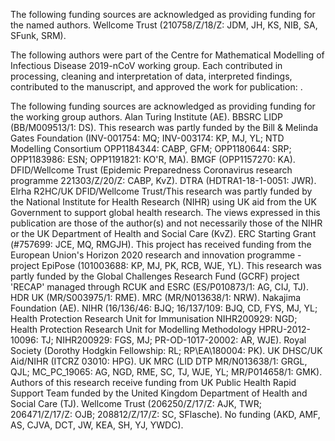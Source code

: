 The following funding sources are acknowledged as providing funding for the named authors. Wellcome Trust (210758/Z/18/Z: JDM, JH, KS, NIB, SA, SFunk, SRM).


The following authors were part of the Centre for Mathematical Modelling of Infectious Disease 2019-nCoV working group. Each contributed in processing, cleaning and interpretation of data, interpreted findings, contributed to the manuscript, and approved the work for publication: .


The following funding sources are acknowledged as providing funding for the working group authors. Alan Turing Institute (AE). BBSRC LIDP (BB/M009513/1: DS). This research was partly funded by the Bill & Melinda Gates Foundation (INV-001754: MQ; INV-003174: KP, MJ, YL; NTD Modelling Consortium OPP1184344: CABP, GFM; OPP1180644: SRP; OPP1183986: ESN; OPP1191821: KO'R, MA). BMGF (OPP1157270: KA). DFID/Wellcome Trust (Epidemic Preparedness Coronavirus research programme 221303/Z/20/Z: CABP, KvZ). DTRA (HDTRA1-18-1-0051: JWR). Elrha R2HC/UK DFID/Wellcome Trust/This research was partly funded by the National Institute for Health Research (NIHR) using UK aid from the UK Government to support global health research. The views expressed in this publication are those of the author(s) and not necessarily those of the NIHR or the UK Department of Health and Social Care (KvZ). ERC Starting Grant (#757699: JCE, MQ, RMGJH). This project has received funding from the European Union's Horizon 2020 research and innovation programme - project EpiPose (101003688: KP, MJ, PK, RCB, WJE, YL). This research was partly funded by the Global Challenges Research Fund (GCRF) project 'RECAP' managed through RCUK and ESRC (ES/P010873/1: AG, CIJ, TJ). HDR UK (MR/S003975/1: RME). MRC (MR/N013638/1: NRW). Nakajima Foundation (AE). NIHR (16/136/46: BJQ; 16/137/109: BJQ, CD, FYS, MJ, YL; Health Protection Research Unit for Immunisation NIHR200929: NGD; Health Protection Research Unit for Modelling Methodology HPRU-2012-10096: TJ; NIHR200929: FGS, MJ; PR-OD-1017-20002: AR, WJE). Royal Society (Dorothy Hodgkin Fellowship: RL; RP\EA\180004: PK). UK DHSC/UK Aid/NIHR (ITCRZ 03010: HPG). UK MRC (LID DTP MR/N013638/1: GRGL, QJL; MC_PC_19065: AG, NGD, RME, SC, TJ, WJE, YL; MR/P014658/1: GMK). Authors of this research receive funding from UK Public Health Rapid Support Team funded by the United Kingdom Department of Health and Social Care (TJ). Wellcome Trust (206250/Z/17/Z: AJK, TWR; 206471/Z/17/Z: OJB; 208812/Z/17/Z: SC, SFlasche). No funding (AKD, AMF, AS, CJVA, DCT, JW, KEA, SH, YJ, YWDC).
